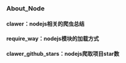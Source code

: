 ### About_Node

#### clawer：nodejs相关的爬虫总结 
#### require_way：nodejs模块的加载方式
#### clawer_github_stars：nodejs爬取项目star数

